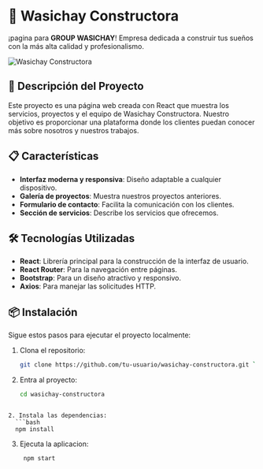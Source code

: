 # 🏡 Wasichay Constructora

¡pagina  para **GROUP WASICHAY**!  Empresa dedicada a construir tus sueños con la más alta calidad y profesionalismo.

![Wasichay Constructora](https://i.ibb.co/yWQ3McH/Captura-de-pantalla-2024-07-27-112513.png) <!-- Reemplaza esto con la URL de tu imagen -->

## 🚀 Descripción del Proyecto

Este proyecto es una página web creada con React que muestra los servicios, proyectos y el equipo de Wasichay Constructora. Nuestro objetivo es proporcionar una plataforma donde los clientes puedan conocer más sobre nosotros y nuestros trabajos.

## 📋 Características

- **Interfaz moderna y responsiva**: Diseño adaptable a cualquier dispositivo.
- **Galería de proyectos**: Muestra nuestros proyectos anteriores.
- **Formulario de contacto**: Facilita la comunicación con los clientes.
- **Sección de servicios**: Describe los servicios que ofrecemos.

## 🛠️ Tecnologías Utilizadas

- **React**: Librería principal para la construcción de la interfaz de usuario.
- **React Router**: Para la navegación entre páginas.
- **Bootstrap**: Para un diseño atractivo y responsivo.
- **Axios**: Para manejar las solicitudes HTTP.

## 📦 Instalación

Sigue estos pasos para ejecutar el proyecto localmente:

1. Clona el repositorio:
   ```bash
   git clone https://github.com/tu-usuario/wasichay-constructora.git ```
   
2. Entra al proyecto:
   ```bash
   cd wasichay-constructora
 ```

2. Instala las dependencias:
   ```bash
   npm install
 ```

3. Ejecuta la aplicacion:
   ```bash
    npm start
 ```


   

